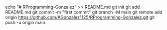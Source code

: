 echo "# RProgramming-Gonzalez" >> README.md
git init
git add README.md
git commit -m "first commit"
git branch -M main
git remote add origin https://github.com/AGonzalez1125/RProgramming-Gonzalez.git
git push -u origin main
